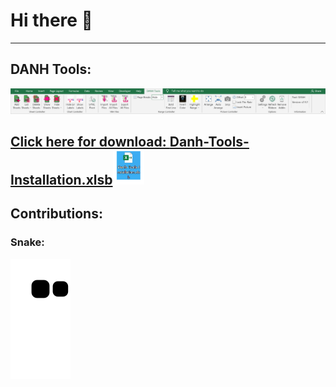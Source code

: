 # Hi there 👋
---
## DANH Tools:
![Danh Tools Screenshot](https://github.com/Duc-Anh-Ho/VBA-projects/blob/main/Images/Screenshot%202023-07-29%20174139.png)

[Click here for download: **Danh-Tools-Installation.xlsb**](https://github.com/Duc-Anh-Ho/VBA-projects/raw/main/Danh-Tools-Installation.xlsb)[<img src="https://github.com/Duc-Anh-Ho/VBA-projects/blob/main/Images/icon.png" alt="icon" width="50">](https://github.com/Duc-Anh-Ho/VBA-projects/raw/main/Danh-Tools-Installation.xlsb) 
---
## Contributions:
### Snake:
![snake gif](https://github.com/Duc-Anh-Ho/Duc-Anh-Ho/blob/output/github-contribution-grid-snake.svg)
<!-- ### Git Art Work: -->
<!-- ![gitartwork](gitartwork.svg) -->

<!-- <picture>
  <source media="(prefers-color-scheme: dark)" srcset="" />
  <source media="(prefers-color-scheme: light)" srcset="https://github.com/Duc-Anh-Ho/Duc-Anh-Ho/blob/output/github-contribution-grid-snake.gif" />
  <img alt="contributions-snake" src="https://github.com/Duc-Anh-Ho/Duc-Anh-Ho/blob/output/github-contribution-grid-snake.gif" />
</picture> -->

<!--
**Duc-Anh-Ho/Duc-Anh-Ho** is a ✨ _special_ ✨ repository because its `README.md` (this file) appears on your GitHub profile.

Here are some ideas to get you started:

- 🔭 I’m currently working on ...
- 🌱 I’m currently learning ...
- 👯 I’m looking to collaborate on ...
- 🤔 I’m looking for help with ...
- 💬 Ask me about ...
- 📫 How to reach me: ...
- 😄 Pronouns: ...
- ⚡ Fun fact: ...
-->
